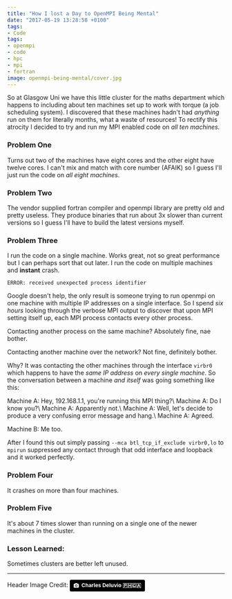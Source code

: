 ```yaml
---
title: "How I lost a Day to OpenMPI Being Mental"
date: "2017-05-19 13:28:58 +0100"
tags:
- Code
tags:
- openmpi
- code
- hpc
- mpi
- fortran
image: openmpi-being-mental/cover.jpg
---
```


So at Glasgow Uni we have this little cluster for the maths department which happens to including about ten machines set up to work with torque (a job scheduling system). I discovered that these machines hadn't had _anything_ run on them for literally months, what a waste of resources! To rectify this atrocity I decided to try and run my MPI enabled code on _all ten machines_.

### Problem One
Turns out two of the machines have eight cores and the other eight have twelve cores. I can't mix and match with core number (AFAIK) so I guess I'll just run the code on _all eight machines_.

### Problem Two
The vendor supplied fortran compiler and openmpi library are pretty old and pretty useless. They produce binaries that run about 3x slower than current versions so I guess I'll have to build the latest versions myself.

### Problem Three
I run the code on a single machine. Works great, not so great performance but I can perhaps sort that out later. I run the code on multiple machines and __instant__ crash.

```
ERROR: received unexpected process identifier
```

Google doesn't help, the only result is someone trying to run openmpi on one machine with multiple IP addresses on a single interface. So I spend _six hours_ looking through the verbose MPI output to discover that upon MPI setting itself up, each MPI process contacts every other process.

Contacting another process on the same machine? Absolutely fine, nae bother.

Contacting another machine over the network? Not fine, definitely bother.

Why? It was contacting the other machines through the interface `virbr0` which happens to have the _same IP address_ on _every single machine_. So the conversation between a machine _and itself_ was going something like this:

Machine A: Hey, 192.168.1.1, you're running this MPI thing?\\
Machine A: Do I know you?\\
Machine A: Apparently not.\\
Machine A: Well, let's decide to produce a very confusing error message and hang.\\
Machine A: Agreed.

Machine B: Me too.

After I found this out simply passing `--mca btl_tcp_if_exclude virbr0,lo` to `mpirun` suppressed any contact through that odd interface and loopback and it worked perfectly.

### Problem Four
It crashes on more than four machines.

### Problem Five
It's about 7 times slower than running on a single one of the newer machines in the cluster.

### Lesson Learned:
Sometimes clusters are better left unused.

---

Header Image Credit: <a style="background-color:black;color:white;text-decoration:none;padding:4px 6px;font-family:-apple-system, BlinkMacSystemFont, &quot;San Francisco&quot;, &quot;Helvetica Neue&quot;, Helvetica, Ubuntu, Roboto, Noto, &quot;Segoe UI&quot;, Arial, sans-serif;font-size:12px;font-weight:bold;line-height:1.2;display:inline-block;border-radius:3px;" href="https://unsplash.com/@charlesdeluvio?utm_medium=referral&amp;utm_campaign=photographer-credit&amp;utm_content=creditBadge" target="_blank" rel="noopener noreferrer" title="Download free do whatever you want high-resolution photos from Charles Deluvio 🇵🇭🇨🇦"><span style="display:inline-block;padding:2px 3px;"><svg xmlns="http://www.w3.org/2000/svg" style="height:12px;width:auto;position:relative;vertical-align:middle;top:-1px;fill:white;" viewBox="0 0 32 32"><title>unsplash-logo</title><path d="M20.8 18.1c0 2.7-2.2 4.8-4.8 4.8s-4.8-2.1-4.8-4.8c0-2.7 2.2-4.8 4.8-4.8 2.7.1 4.8 2.2 4.8 4.8zm11.2-7.4v14.9c0 2.3-1.9 4.3-4.3 4.3h-23.4c-2.4 0-4.3-1.9-4.3-4.3v-15c0-2.3 1.9-4.3 4.3-4.3h3.7l.8-2.3c.4-1.1 1.7-2 2.9-2h8.6c1.2 0 2.5.9 2.9 2l.8 2.4h3.7c2.4 0 4.3 1.9 4.3 4.3zm-8.6 7.5c0-4.1-3.3-7.5-7.5-7.5-4.1 0-7.5 3.4-7.5 7.5s3.3 7.5 7.5 7.5c4.2-.1 7.5-3.4 7.5-7.5z"></path></svg></span><span style="display:inline-block;padding:2px 3px;">Charles Deluvio 🇵🇭🇨🇦</span></a>
